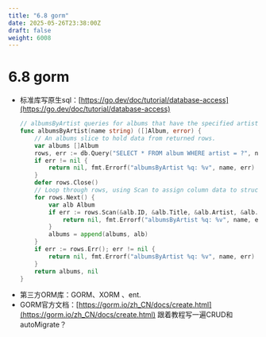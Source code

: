 ```yaml
---
title: "6.8 gorm"
date: 2025-05-26T23:38:00Z
draft: false
weight: 6008
---
```


# 6.8 gorm

- 标准库写原生sql：[https://go.dev/doc/tutorial/database-access](https://go.dev/doc/tutorial/database-access)
    ```go
    // albumsByArtist queries for albums that have the specified artist name.
    func albumsByArtist(name string) ([]Album, error) {
        // An albums slice to hold data from returned rows.
        var albums []Album
        rows, err := db.Query("SELECT * FROM album WHERE artist = ?", name)
        if err != nil {
            return nil, fmt.Errorf("albumsByArtist %q: %v", name, err)
        }
        defer rows.Close()
        // Loop through rows, using Scan to assign column data to struct fields.
        for rows.Next() {
            var alb Album
            if err := rows.Scan(&alb.ID, &alb.Title, &alb.Artist, &alb.Price); err != nil {
                return nil, fmt.Errorf("albumsByArtist %q: %v", name, err)
            }
            albums = append(albums, alb)
        }
        if err := rows.Err(); err != nil {
            return nil, fmt.Errorf("albumsByArtist %q: %v", name, err)
        }
        return albums, nil
    }
    ```
- 第三方ORM库：GORM、XORM 、ent.
- GORM官方文档：[https://gorm.io/zh_CN/docs/create.html](https://gorm.io/zh_CN/docs/create.html) 跟着教程写一遍CRUD和autoMigrate？


